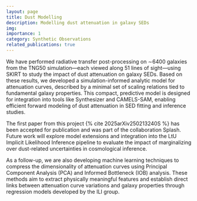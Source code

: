```yaml
---
layout: page
title: Dust Modelling
description: Modelling dust attenuation in galaxy SEDs
img:
importance: 1
category: Synthetic Observations
related_publications: true
---
```

We have performed radiative transfer post-processing on ∼6400 galaxies from the TNG50 simulation—each viewed along 51 lines of sight—using SKIRT to study the impact of dust attenuation on galaxy SEDs. Based on these results, we developed a simulation-informed analytic model for attenuation curves, described by a minimal set of scaling relations tied to fundamental galaxy properties. This compact, predictive model is designed for integration into tools like Synthesizer and CAMELS-SAM, enabling efficient forward modeling of dust attenuation in SED fitting and inference studies.

The first paper from this project {% cite 2025arXiv250213240S %} has been accepted for publication and was part of the collaboration Splash. Future work will explore model extensions and integration into the LtU Implicit Likelihood Inference pipeline to evaluate the impact of marginalizing over dust-related uncertainties in cosmological inference.

As a follow-up, we are also developing machine learning techniques to compress the dimensionality of attenuation curves using Principal Component Analysis (PCA) and Informed Bottleneck (IOB) analysis. These methods aim to extract physically meaningful features and establish direct links between attenuation curve variations and galaxy properties through regression models developed by the ILI group.
